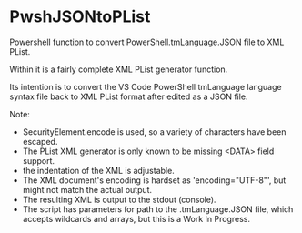 # PwshJSONtoPList

Powershell function to convert PowerShell.tmLanguage.JSON file to XML PList.

Within it is a fairly complete XML PList generator function.

Its intention is to convert the VS Code PowerShell tmLanguage language syntax file back to XML PList format after edited as a JSON file.

Note:
- SecurityElement.encode is used, so a variety of characters have been escaped.
- The PList XML generator is only known to be missing &lt;DATA&gt; field support.
- the indentation of the XML is adjustable.
- The XML document's encoding is hardset as 'encoding="UTF-8"', but might not match the actual output.
- The resulting XML is output to the stdout (console).
- The script has parameters for path to the .tmLanguage.JSON file, which accepts wildcards and arrays, but this is a Work In Progress.
